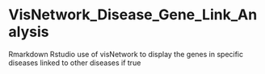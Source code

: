 # VisNetwork_Disease_Gene_Link_Analysis
Rmarkdown Rstudio use of visNetwork to display the genes in specific diseases linked to other diseases if true
